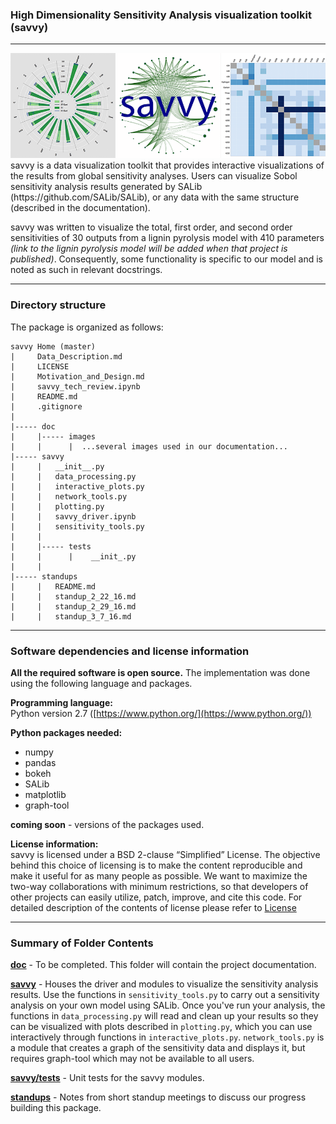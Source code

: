 ### High Dimensionality Sensitivity Analysis visualization toolkit (savvy)                               
----
<img src="doc/images/savvy_logo_panel.png"> 
savvy is a data visualization toolkit that provides interactive visualizations of the results from global sensitivity analyses.  Users can visualize Sobol sensitivity analysis results generated by SALib (https://github.com/SALib/SALib), or any data with the same structure (described in the documentation).  

savvy was written to visualize the total, first order, and second order sensitivities of 30 outputs from a lignin pyrolysis model with 410 parameters *(link to the lignin pyrolysis model will be added when that project is published)*.  Consequently, some functionality is specific to our model and is noted as such in relevant docstrings.

----
### Directory structure
The package is organized as follows:
```
savvy Home (master)
|     Data_Description.md
|     LICENSE
|     Motivation_and_Design.md
|     savvy_tech_review.ipynb
|     README.md
|     .gitignore
|  
|----- doc
|     |----- images
|     |      |  ...several images used in our documentation...
|----- savvy
|     |   __init__.py
|     |   data_processing.py
|     |   interactive_plots.py
|     |   network_tools.py
|     |   plotting.py
|     |   savvy_driver.ipynb
|     |   sensitivity_tools.py
|     |
|     |----- tests
|     |      |    __init_.py
|     |
|----- standups
|     |   README.md
|     |   standup_2_22_16.md
|     |   standup_2_29_16.md
|     |   standup_3_7_16.md
```
----
### Software dependencies and license information

**All the required software is open source.**  The implementation was done using the following language and packages.  

**Programming language:**   
Python version 2.7  ([https://www.python.org/](https://www.python.org/))

**Python packages needed:**
- numpy
- pandas
- bokeh
- SALib
- matplotlib
- graph-tool

__coming soon__  - versions of the packages used.

**License information:**   
savvy is licensed under a BSD 2-clause “Simplified” License. The objective behind this choice of licensing is to make the content reproducible and make it useful for as many people as possible. We want to maximize the two-way collaborations with minimum restrictions, so that developers of other projects can easily utilize, patch, improve, and cite this code.
For detailed description of the contents of license please refer to [License](https://github.com/houghb/savvy/blob/master/LICENSE)

----
### Summary of Folder Contents

**[doc](https://github.com/houghb/savvy/tree/master/doc)** - To be completed.  This folder will contain the project documentation.

**[savvy](https://github.com/houghb/savvy/tree/master/savvy)** - Houses the driver and modules to visualize the sensitivity analysis results.  Use the functions in `sensitivity_tools.py` to carry out a sensitivity analysis on your own model using SALib.  Once you've run your analysis, the functions in `data_processing.py` will read and clean up your results so they can be visualized with plots described in `plotting.py`, which you can use interactively through functions in `interactive_plots.py`.  `network_tools.py` is a module that creates a graph of the sensitivity data and displays it, but requires graph-tool which may not be available to all users.

**[savvy/tests](https://github.com/houghb/savvy/tree/master/savvy/tests)** - Unit tests for the savvy modules.

**[standups](https://github.com/houghb/savvy/tree/master/standups)** - Notes from short standup meetings to discuss our progress building this package.
